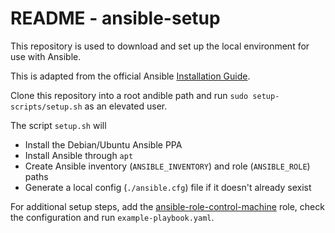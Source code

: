 # README - ansible-setup

This repository is used to download and set up the local environment for use
with Ansible.

This is adapted from the official Ansible [Installation Guide](https://docs.ansible.com/ansible/latest/installation_guide/intro_installation.html).

Clone this repository into a root andible path and run `sudo setup-scripts/setup.sh` as an elevated user.

The script `setup.sh` will

* Install the Debian/Ubuntu Ansible PPA
* Install Ansible through `apt`
* Create Ansible inventory (`ANSIBLE_INVENTORY`) and role (`ANSIBLE_ROLE`) paths
* Generate a local config (`./ansible.cfg`) file if it doesn't already sexist

For additional setup steps, add the [ansible-role-control-machine](https://github.com/mfallone/ansible-role-control-machine) role, check the configuration and run `example-playbook.yaml`.
